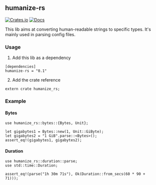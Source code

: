 ## humanize-rs
[![Crates.io](https://img.shields.io/crates/v/humanize-rs.svg)](https://crates.io/crates/humanize-rs)
[![Docs](https://docs.rs/humanize-rs/badge.svg)](https://docs.rs/humanize-rs)

This lib aims at converting human-readable strings to specific types.
It's mainly used in parsing config files.

### Usage
1. Add this lib as a dependency
```
[dependencies]
humanize-rs = "0.1"
```

2. Add the crate reference
```
extern crate humanize_rs;
```


### Example


#### Bytes
```
use humanize_rs::bytes::{Bytes, Unit};

let gigabytes1 = Bytes::new(1, Unit::GiByte);
let gigabytes2 = "1 GiB".parse::<Bytes>();
assert_eq!(gigabytes1, gigabytes2);
```

#### Duration
```
use humanize_rs::duration::parse;
use std::time::Duration;

assert_eq!(parse("1h 30m 71s"), Ok(Duration::from_secs(60 * 90 + 71)));
```
